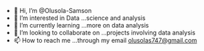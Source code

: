 - 👋 Hi, I’m @Olusola-Samson
- 👀 I’m interested in  Data ...science and analysis
- 🌱 I’m currently learning  ...more on data analysis
- 💞️ I’m looking to collaborate on ...projects involving data analysis 
- 📫 How to reach me  ...through my email olusolas747@gmail.com

<!---
Olusola-Samson/Olusola-Samson is a ✨ special ✨ repository because its `README.md` (this file) appears on your GitHub profile.
You can click the Preview link to take a look at your changes.
--->
